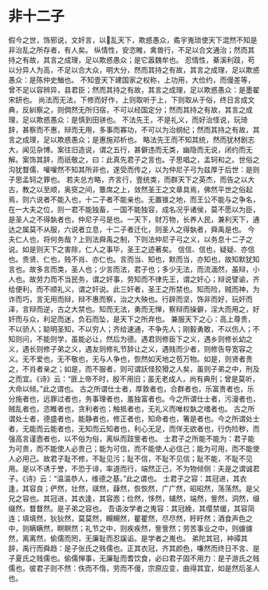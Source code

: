 # 非十二子
假今之世，饰邪说，文奸言，以𣻏乱天下，欺惑愚众，矞宇嵬琐使天下混然不知是非治乱之所存者，有人矣。
纵情性，安恣睢，禽兽行，不足以合文通治；然而其持之有故，其言之成理，足以欺惑愚众；是它嚣魏牟也。
忍情性，綦溪利跂，苟以分异人为高，不足以合大众，明大分，然而其持之有故，其言之成理，足以欺惑愚众：是陈仲史鰌也。
不知壹天下建国家之权称，上功用，大俭约，而僈差等，曾不足以容辨异，县君臣；然而其持之有故，其言之成理，足以欺惑愚众：是墨翟宋鈃也。
尚法而无法，下修而好作，上则取听于上，下则取从于俗，终日言成文典，反紃察之，则倜然无所归宿，不可以经国定分；然而其持之有故，其言之成理，足以欺惑愚众：是慎到田骈也。
不法先王，不是礼义，而好治怪说，玩琦辞，甚察而不惠，辩而无用，多事而寡功，不可以为治纲纪；然而其持之有故，其言之成理，足以欺惑愚众；是惠施邓析也。
略法先王而不知其统，然而犹材剧志大，闻见杂博。案往旧造说，谓之五行，甚僻违而无类，幽隐而无说，闭约而无解。案饰其辞，而祇敬之，曰：此真先君子之言也。子思唱之，孟轲和之。世俗之沟犹瞀儒、嚾嚾然不知其所非也，遂受而传之，以为仲尼子弓为兹厚于后世：是则子思孟轲之罪也。
若夫总方略，齐言行，壹统类，而群天下之英杰，而告之以大古，教之以至顺，奥窔之间，簟席之上，敛然圣王之文章具焉，佛然平世之俗起焉，则六说者不能入也，十二子者不能亲也。无置锥之地，而王公不能与之争名，在一大夫之位，则一君不能独畜，一国不能独容，成名况乎诸侯，莫不愿以为臣，是圣人之不得埶者也，仲尼子弓是也。一天下，财万物，长养人民，兼利天下，通达之属莫不从服，六说者立息，十二子者迁化，则圣人之得埶者，舜禹是也。
今夫仁人也，将何务哉？上则法舜禹之制，下则法仲尼子弓之义，以务息十二子之说。如是则天下之害除，仁人之事毕，圣王之迹著矣。
信信、信也，疑疑、亦信也。贵贤、仁也，贱不肖、亦仁也。言而当、知也，默而当，亦知也，故知默犹知言也。故多言而类，圣人也；少言而法，君子也；多少无法，而流湎然，虽辩，小人也。故劳力而不当民务，谓之奸事，劳知而不律先王，谓之奸心；辩说譬谕，齐给便利，而不顺礼义，谓之奸说。此三奸者，圣王之所禁也。知而险，贼而神，为诈而巧，言无用而辩，辩不惠而察，治之大殃也。行辟而坚，饰非而好，玩奸而泽，言辩而逆，古之大禁也。知而无法，勇而无惮，察辩而操僻，淫大而用之，好奸而与众，利足而迷，负石而坠，是天下之所弃也。
兼服天下之心：高上尊贵，不以骄人；聪明圣知，不以穷人；齐给速通，不争先人；刚毅勇敢，不以伤人；不知则问，不能则学，虽能必让，然后为德。遇君则修臣下之义，遇乡则修长幼之义，遇长则修子弟之义，遇友则修礼节辞让之义，遇贱而少者，则修告导宽容之义。无不爱也，无不敬也，无与人争也，恢然如天地之苞万物。如是，则贤者贵之，不肖者亲之；如是，而不服者，则可谓訞怪狡猾之人矣，虽则子弟之中，刑及之而宜。《诗》云：“匪上帝不时，殷不用旧；虽无老成人，尚有典刑；曾是莫听，大命以倾。”此之谓也。
古之所谓仕士者，厚敦者也，合群者也，乐富贵者也，乐分施者也，远罪过者也，务事理者也，羞独富者也。今之所谓仕士者，污漫者也，贼乱者也，恣睢者也，贪利者也；触抵者也，无礼义而唯权埶之嗜者也。
古之所谓处士者，德盛者也，能静者也，修正者也，知命者也，箸是者也。今之所谓处士者，无能而云能者也，无知而云知者也，利心无足，而佯无欲者也，行伪险秽，而强高言谨悫者也，以不俗为俗，离纵而跂訾者也。
士君子之所能不能为：君子能为可贵，而不能使人必贵己；能为可信，而不能使人必信己；能为可用，而不能使人必用己。故君子耻不修，不耻见污；耻不信，不耻不见信；耻不能，不耻不见用。是以不诱于誉，不恐于诽，率道而行，端然正己，不为物倾侧：夫是之谓诚君子。《诗》云：“温温恭人，维德之基。”此之谓也。
士君子之容：其冠进，其衣逢，其容良；俨然，壮然，祺然，蕼然，恢恢然，广广然，昭昭然，荡荡然。是父兄之容也。其冠进，其衣逢，其容悫；俭然，恀然，辅然，端然，訾然，洞然，缀缀然，瞀瞀然。是子弟之容也。
吾语汝学者之嵬容：其冠絻，其缨禁缓，其容简连；填填然，狄狄然，莫莫然，瞡瞡然，瞿瞿然，尽尽然，盱盱然；酒食声色之中，则瞒瞒然，瞑瞑然；礼节之中，则疾疾然，訾訾然；劳苦事业之中，则儢儢然，离离然，偷儒而罔，无廉耻而忍謑诟。是学者之嵬也。
弟陀其冠，衶禫其辞，禹行而舜趋：是子张氏之贱儒也。正其衣冠，齐其颜色，嗛然而终日不言、是子夏氏之贱儒也。偷儒惮事，无廉耻而耆饮食，必曰君子固不用力：是子游氏之贱儒也。彼君子则不然：佚而不惰，劳而不僈，宗原应变，曲得其宜，如是然后圣人也。

